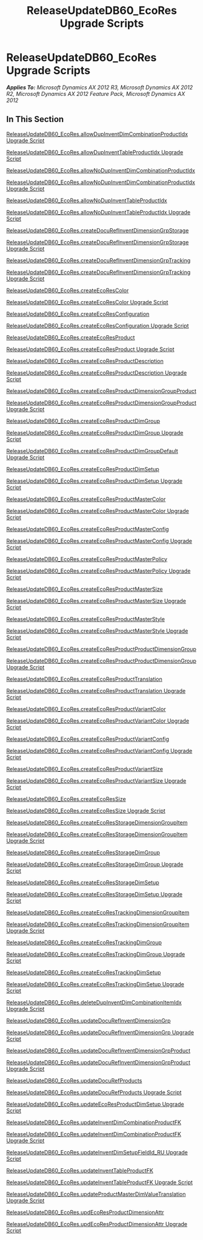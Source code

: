 ﻿---
title: ReleaseUpdateDB60_EcoRes Upgrade Scripts
TOCTitle: ReleaseUpdateDB60_EcoRes Upgrade Scripts
ms:assetid: 5bf211b7-e727-4c4e-a217-8d96df11ce28
ms:mtpsurl: https://msdn.microsoft.com/en-us/library/JJ736323(v=AX.60)
ms:contentKeyID: 49708498
ms.date: 05/18/2015
mtps_version: v=AX.60
---

# ReleaseUpdateDB60\_EcoRes Upgrade Scripts 


_**Applies To:** Microsoft Dynamics AX 2012 R3, Microsoft Dynamics AX 2012 R2, Microsoft Dynamics AX 2012 Feature Pack, Microsoft Dynamics AX 2012_

## In This Section

[ReleaseUpdateDB60\_EcoRes.allowDupInventDimCombinationProductIdx Upgrade Script](releaseupdatedb60-ecores-allowdupinventdimcombinationproductidx-upgrade-script.md)

[ReleaseUpdateDB60\_EcoRes.allowDupInventTableProductIdx Upgrade Script](releaseupdatedb60-ecores-allowdupinventtableproductidx-upgrade-script.md)

[ReleaseUpdateDB60\_EcoRes.allowNoDupInventDimCombinationProductIdx](releaseupdatedb60-ecores-allownodupinventdimcombinationproductidx.md)

[ReleaseUpdateDB60\_EcoRes.allowNoDupInventDimCombinationProductIdx Upgrade Script](releaseupdatedb60-ecores-allownodupinventdimcombinationproductidx-upgrade-script.md)

[ReleaseUpdateDB60\_EcoRes.allowNoDupInventTableProductIdx](releaseupdatedb60-ecores-allownodupinventtableproductidx.md)

[ReleaseUpdateDB60\_EcoRes.allowNoDupInventTableProductIdx Upgrade Script](releaseupdatedb60-ecores-allownodupinventtableproductidx-upgrade-script.md)

[ReleaseUpdateDB60\_EcoRes.createDocuRefInventDimensionGrpStorage](releaseupdatedb60-ecores-createdocurefinventdimensiongrpstorage.md)

[ReleaseUpdateDB60\_EcoRes.createDocuRefInventDimensionGrpStorage Upgrade Script](releaseupdatedb60-ecores-createdocurefinventdimensiongrpstorage-upgrade-script.md)

[ReleaseUpdateDB60\_EcoRes.createDocuRefInventDimensionGrpTracking](releaseupdatedb60-ecores-createdocurefinventdimensiongrptracking.md)

[ReleaseUpdateDB60\_EcoRes.createDocuRefInventDimensionGrpTracking Upgrade Script](releaseupdatedb60-ecores-createdocurefinventdimensiongrptracking-upgrade-script.md)

[ReleaseUpdateDB60\_EcoRes.createEcoResColor](releaseupdatedb60-ecores-createecorescolor.md)

[ReleaseUpdateDB60\_EcoRes.createEcoResColor Upgrade Script](releaseupdatedb60-ecores-createecorescolor-upgrade-script.md)

[ReleaseUpdateDB60\_EcoRes.createEcoResConfiguration](releaseupdatedb60-ecores-createecoresconfiguration.md)

[ReleaseUpdateDB60\_EcoRes.createEcoResConfiguration Upgrade Script](releaseupdatedb60-ecores-createecoresconfiguration-upgrade-script.md)

[ReleaseUpdateDB60\_EcoRes.createEcoResProduct](releaseupdatedb60-ecores-createecoresproduct.md)

[ReleaseUpdateDB60\_EcoRes.createEcoResProduct Upgrade Script](releaseupdatedb60-ecores-createecoresproduct-upgrade-script.md)

[ReleaseUpdateDB60\_EcoRes.createEcoResProductDescription](releaseupdatedb60-ecores-createecoresproductdescription.md)

[ReleaseUpdateDB60\_EcoRes.createEcoResProductDescription Upgrade Script](releaseupdatedb60-ecores-createecoresproductdescription-upgrade-script.md)

[ReleaseUpdateDB60\_EcoRes.createEcoResProductDimensionGroupProduct](releaseupdatedb60-ecores-createecoresproductdimensiongroupproduct.md)

[ReleaseUpdateDB60\_EcoRes.createEcoResProductDimensionGroupProduct Upgrade Script](releaseupdatedb60-ecores-createecoresproductdimensiongroupproduct-upgrade-script.md)

[ReleaseUpdateDB60\_EcoRes.createEcoResProductDimGroup](releaseupdatedb60-ecores-createecoresproductdimgroup.md)

[ReleaseUpdateDB60\_EcoRes.createEcoResProductDimGroup Upgrade Script](releaseupdatedb60-ecores-createecoresproductdimgroup-upgrade-script.md)

[ReleaseUpdateDB60\_EcoRes.createEcoResProductDimGroupDefault Upgrade Script](releaseupdatedb60-ecores-createecoresproductdimgroupdefault-upgrade-script.md)

[ReleaseUpdateDB60\_EcoRes.createEcoResProductDimSetup](releaseupdatedb60-ecores-createecoresproductdimsetup.md)

[ReleaseUpdateDB60\_EcoRes.createEcoResProductDimSetup Upgrade Script](releaseupdatedb60-ecores-createecoresproductdimsetup-upgrade-script.md)

[ReleaseUpdateDB60\_EcoRes.createEcoResProductMasterColor](releaseupdatedb60-ecores-createecoresproductmastercolor.md)

[ReleaseUpdateDB60\_EcoRes.createEcoResProductMasterColor Upgrade Script](releaseupdatedb60-ecores-createecoresproductmastercolor-upgrade-script.md)

[ReleaseUpdateDB60\_EcoRes.createEcoResProductMasterConfig](releaseupdatedb60-ecores-createecoresproductmasterconfig.md)

[ReleaseUpdateDB60\_EcoRes.createEcoResProductMasterConfig Upgrade Script](releaseupdatedb60-ecores-createecoresproductmasterconfig-upgrade-script.md)

[ReleaseUpdateDB60\_EcoRes.createEcoResProductMasterPolicy](releaseupdatedb60-ecores-createecoresproductmasterpolicy.md)

[ReleaseUpdateDB60\_EcoRes.createEcoResProductMasterPolicy Upgrade Script](releaseupdatedb60-ecores-createecoresproductmasterpolicy-upgrade-script.md)

[ReleaseUpdateDB60\_EcoRes.createEcoResProductMasterSize](releaseupdatedb60-ecores-createecoresproductmastersize.md)

[ReleaseUpdateDB60\_EcoRes.createEcoResProductMasterSize Upgrade Script](releaseupdatedb60-ecores-createecoresproductmastersize-upgrade-script.md)

[ReleaseUpdateDB60\_EcoRes.createEcoResProductMasterStyle](releaseupdatedb60-ecores-createecoresproductmasterstyle.md)

[ReleaseUpdateDB60\_EcoRes.createEcoResProductMasterStyle Upgrade Script](releaseupdatedb60-ecores-createecoresproductmasterstyle-upgrade-script.md)

[ReleaseUpdateDB60\_EcoRes.createEcoResProductProductDimensionGroup](releaseupdatedb60-ecores-createecoresproductproductdimensiongroup.md)

[ReleaseUpdateDB60\_EcoRes.createEcoResProductProductDimensionGroup Upgrade Script](releaseupdatedb60-ecores-createecoresproductproductdimensiongroup-upgrade-script.md)

[ReleaseUpdateDB60\_EcoRes.createEcoResProductTranslation](releaseupdatedb60-ecores-createecoresproducttranslation.md)

[ReleaseUpdateDB60\_EcoRes.createEcoResProductTranslation Upgrade Script](releaseupdatedb60-ecores-createecoresproducttranslation-upgrade-script.md)

[ReleaseUpdateDB60\_EcoRes.createEcoResProductVariantColor](releaseupdatedb60-ecores-createecoresproductvariantcolor.md)

[ReleaseUpdateDB60\_EcoRes.createEcoResProductVariantColor Upgrade Script](releaseupdatedb60-ecores-createecoresproductvariantcolor-upgrade-script.md)

[ReleaseUpdateDB60\_EcoRes.createEcoResProductVariantConfig](releaseupdatedb60-ecores-createecoresproductvariantconfig.md)

[ReleaseUpdateDB60\_EcoRes.createEcoResProductVariantConfig Upgrade Script](releaseupdatedb60-ecores-createecoresproductvariantconfig-upgrade-script.md)

[ReleaseUpdateDB60\_EcoRes.createEcoResProductVariantSize](releaseupdatedb60-ecores-createecoresproductvariantsize.md)

[ReleaseUpdateDB60\_EcoRes.createEcoResProductVariantSize Upgrade Script](releaseupdatedb60-ecores-createecoresproductvariantsize-upgrade-script.md)

[ReleaseUpdateDB60\_EcoRes.createEcoResSize](releaseupdatedb60-ecores-createecoressize.md)

[ReleaseUpdateDB60\_EcoRes.createEcoResSize Upgrade Script](releaseupdatedb60-ecores-createecoressize-upgrade-script.md)

[ReleaseUpdateDB60\_EcoRes.createEcoResStorageDimensionGroupItem](releaseupdatedb60-ecores-createecoresstoragedimensiongroupitem.md)

[ReleaseUpdateDB60\_EcoRes.createEcoResStorageDimensionGroupItem Upgrade Script](releaseupdatedb60-ecores-createecoresstoragedimensiongroupitem-upgrade-script.md)

[ReleaseUpdateDB60\_EcoRes.createEcoResStorageDimGroup](releaseupdatedb60-ecores-createecoresstoragedimgroup.md)

[ReleaseUpdateDB60\_EcoRes.createEcoResStorageDimGroup Upgrade Script](releaseupdatedb60-ecores-createecoresstoragedimgroup-upgrade-script.md)

[ReleaseUpdateDB60\_EcoRes.createEcoResStorageDimSetup](releaseupdatedb60-ecores-createecoresstoragedimsetup.md)

[ReleaseUpdateDB60\_EcoRes.createEcoResStorageDimSetup Upgrade Script](releaseupdatedb60-ecores-createecoresstoragedimsetup-upgrade-script.md)

[ReleaseUpdateDB60\_EcoRes.createEcoResTrackingDimensionGroupItem](releaseupdatedb60-ecores-createecorestrackingdimensiongroupitem.md)

[ReleaseUpdateDB60\_EcoRes.createEcoResTrackingDimensionGroupItem Upgrade Script](releaseupdatedb60-ecores-createecorestrackingdimensiongroupitem-upgrade-script.md)

[ReleaseUpdateDB60\_EcoRes.createEcoResTrackingDimGroup](releaseupdatedb60-ecores-createecorestrackingdimgroup.md)

[ReleaseUpdateDB60\_EcoRes.createEcoResTrackingDimGroup Upgrade Script](releaseupdatedb60-ecores-createecorestrackingdimgroup-upgrade-script.md)

[ReleaseUpdateDB60\_EcoRes.createEcoResTrackingDimSetup](releaseupdatedb60-ecores-createecorestrackingdimsetup.md)

[ReleaseUpdateDB60\_EcoRes.createEcoResTrackingDimSetup Upgrade Script](releaseupdatedb60-ecores-createecorestrackingdimsetup-upgrade-script.md)

[ReleaseUpdateDB60\_EcoRes.deleteDupInventDimCombinationItemIdx Upgrade Script](releaseupdatedb60-ecores-deletedupinventdimcombinationitemidx-upgrade-script.md)

[ReleaseUpdateDB60\_EcoRes.updateDocuRefInventDimensionGrp](releaseupdatedb60-ecores-updatedocurefinventdimensiongrp.md)

[ReleaseUpdateDB60\_EcoRes.updateDocuRefInventDimensionGrp Upgrade Script](releaseupdatedb60-ecores-updatedocurefinventdimensiongrp-upgrade-script.md)

[ReleaseUpdateDB60\_EcoRes.updateDocuRefInventDimensionGrpProduct](releaseupdatedb60-ecores-updatedocurefinventdimensiongrpproduct.md)

[ReleaseUpdateDB60\_EcoRes.updateDocuRefInventDimensionGrpProduct Upgrade Script](releaseupdatedb60-ecores-updatedocurefinventdimensiongrpproduct-upgrade-script.md)

[ReleaseUpdateDB60\_EcoRes.updateDocuRefProducts](releaseupdatedb60-ecores-updatedocurefproducts.md)

[ReleaseUpdateDB60\_EcoRes.updateDocuRefProducts Upgrade Script](releaseupdatedb60-ecores-updatedocurefproducts-upgrade-script.md)

[ReleaseUpdateDB60\_EcoRes.updateEcoResProductDimSetup Upgrade Script](releaseupdatedb60-ecores-updateecoresproductdimsetup-upgrade-script.md)

[ReleaseUpdateDB60\_EcoRes.updateInventDimCombinationProductFK](releaseupdatedb60-ecores-updateinventdimcombinationproductfk.md)

[ReleaseUpdateDB60\_EcoRes.updateInventDimCombinationProductFK Upgrade Script](releaseupdatedb60-ecores-updateinventdimcombinationproductfk-upgrade-script.md)

[ReleaseUpdateDB60\_EcoRes.updateInventDimSetupFieldId\_RU Upgrade Script](releaseupdatedb60-ecores-updateinventdimsetupfieldid-ru-upgrade-script.md)

[ReleaseUpdateDB60\_EcoRes.updateInventTableProductFK](releaseupdatedb60-ecores-updateinventtableproductfk.md)

[ReleaseUpdateDB60\_EcoRes.updateInventTableProductFK Upgrade Script](releaseupdatedb60-ecores-updateinventtableproductfk-upgrade-script.md)

[ReleaseUpdateDB60\_EcoRes.updateProductMasterDimValueTranslation Upgrade Script](https://msdn.microsoft.com/en-us/library/dn702801\(v=ax.60\))

[ReleaseUpdateDB60\_EcoRes.updEcoResProductDimensionAttr](releaseupdatedb60-ecores-updecoresproductdimensionattr.md)

[ReleaseUpdateDB60\_EcoRes.updEcoResProductDimensionAttr Upgrade Script](releaseupdatedb60-ecores-updecoresproductdimensionattr-upgrade-script.md)

  


